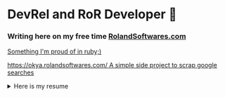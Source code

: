 # DevRel and RoR Developer 🧙

### Writing here on my free time [RolandSoftwares.com](https://rolandsoftwares.com/)

[Something I'm proud of in ruby;)](https://gist.github.com/letItCurl/61960146a2ccc47595fa101cd318da7c)

[https://okya.rolandsoftwares.com/ A simple side project to scrap google searches](https://okya.rolandsoftwares.com/)

<details>
  <summary>Here is my resume</summary>
  
  ![Roland lopez resume](https://raw.githubusercontent.com/letItCurl/resume/refs/heads/main/roland_lopez_resume.png)
</details>

